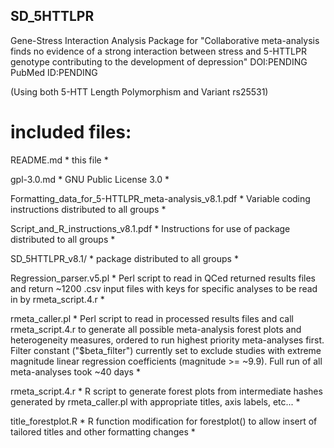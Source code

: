 ## SD_5HTTLPR
Gene-Stress Interaction Analysis Package for "Collaborative meta-analysis finds no evidence of a strong interaction between stress and 5-HTTLPR genotype contributing to the development of depression"
DOI:PENDING PubMed ID:PENDING

(Using both 5-HTT Length Polymorphism and Variant rs25531)

# included files:
README.md						* this file *

gpl-3.0.md						* GNU Public License 3.0 *

Formatting_data_for_5-HTTLPR_meta-analysis_v8.1.pdf	* Variable coding instructions distributed to all groups *

Script_and_R_instructions_v8.1.pdf			* Instructions for use of package distributed to all groups *

SD_5HTTLPR_v8.1/					* package distributed to all groups *

Regression_parser.v5.pl					* Perl script to read in QCed returned results files and return ~1200 .csv input files with keys for specific analyses to be read in by rmeta_script.4.r *

rmeta_caller.pl						* Perl script to read in processed results files and call rmeta_script.4.r to generate all possible meta-analysis forest plots and heterogeneity measures, ordered to run highest priority meta-analyses first.  Filter constant ("$beta_filter") currently set to exclude studies with extreme magnitude linear regression coefficients (magnitude >= ~9.9).  Full run of all meta-analyses took ~40 days *

rmeta_script.4.r					* R script to generate forest plots from intermediate hashes generated by rmeta_caller.pl with appropriate titles, axis labels, etc... *

title_forestplot.R					* R function modification for forestplot() to allow insert of tailored titles and other formatting changes *

